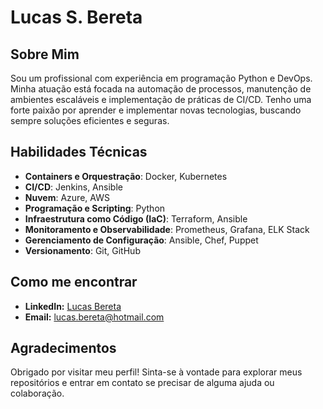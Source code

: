 # Lucas S. Bereta

## Sobre Mim

Sou um profissional com experiência em programação Python e DevOps. Minha atuação está focada na automação de processos, manutenção de ambientes escaláveis e implementação de práticas de CI/CD. Tenho uma forte paixão por aprender e implementar novas tecnologias, buscando sempre soluções eficientes e seguras.

## Habilidades Técnicas

- **Containers e Orquestração**: Docker, Kubernetes
- **CI/CD**: Jenkins, Ansible
- **Nuvem**: Azure, AWS
- **Programação e Scripting**: Python
- **Infraestrutura como Código (IaC)**: Terraform, Ansible
- **Monitoramento e Observabilidade**: Prometheus, Grafana, ELK Stack
- **Gerenciamento de Configuração**: Ansible, Chef, Puppet
- **Versionamento**: Git, GitHub

## Como me encontrar
- **LinkedIn:** [Lucas Bereta](https://www.linkedin.com/in/lucasbereta/)
- **Email:** lucas.bereta@hotmail.com

## Agradecimentos
Obrigado por visitar meu perfil! Sinta-se à vontade para explorar meus repositórios e entrar em contato se precisar de alguma ajuda ou colaboração.

